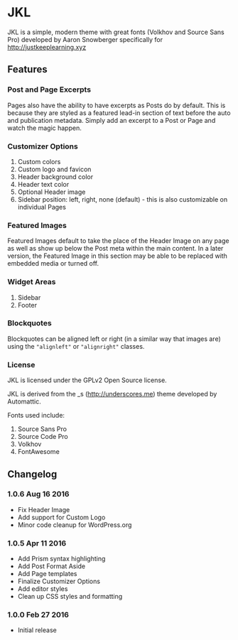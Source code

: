 JKL
===

JKL is a simple, modern theme with great fonts (Volkhov and Source Sans Pro) developed by Aaron Snowberger specifically for http://justkeeplearning.xyz

## Features

### Post and Page Excerpts

Pages also have the ability to have excerpts as Posts do by default. This is because they are styled as a featured lead-in section of text before the auto and publication metadata. Simply add an excerpt to a Post or Page and watch the magic happen.

### Customizer Options

1. Custom colors
2. Custom logo and favicon
3. Header background color
4. Header text color
5. Optional Header image
6. Sidebar position: left, right, none (default) - this is also customizable on individual Pages

### Featured Images

Featured Images default to take the place of the Header Image on any page as well as show up below the Post meta within the main content. In a later version, the Featured Image in this section may be able to be replaced with embedded media or turned off.

### Widget Areas

1. Sidebar
2. Footer

### Blockquotes

Blockquotes can be aligned left or right (in a similar way that images are) using the `"alignleft"` or `"alignright"` classes.

### License

JKL is licensed under the GPLv2 Open Source license.

JKL is derived from the _s (http://underscores.me) theme developed by Automattic.

Fonts used include:

1. Source Sans Pro
2. Source Code Pro
3. Volkhov
4. FontAwesome

## Changelog

### 1.0.6 Aug 16 2016
* Fix Header Image
* Add support for Custom Logo
* Minor code cleanup for WordPress.org

### 1.0.5 Apr 11 2016

* Add Prism syntax highlighting
* Add Post Format Aside
* Add Page templates
* Finalize Customizer Options
* Add editor styles
* Clean up CSS styles and formatting

### 1.0.0 Feb 27 2016

* Initial release
